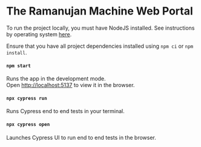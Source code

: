 # The Ramanujan Machine Web Portal

To run the project locally, you must have NodeJS installed. See instructions by operating system [here](https://nodejs.org/en/download/package-manager). 

Ensure that you have all project dependencies installed using `npm ci` or `npm install`.

#### `npm start`

Runs the app in the development mode.\
Open [http://localhost:5137](http://localhost:5137) to view it in the browser.

#### `npx cypress run`

Runs Cypress end to end tests in your terminal.

#### `npx cypress open`

Launches Cypress UI to run end to end tests in the browser.
